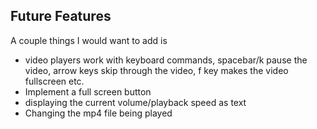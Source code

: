 ## Future Features 
A couple things I would want to add is 
* video players work with keyboard commands, spacebar/k pause the video, arrow keys skip through the video, f key makes the video fullscreen etc. 
* Implement a full screen button 
* displaying the current volume/playback speed as text 
* Changing the mp4 file being played 